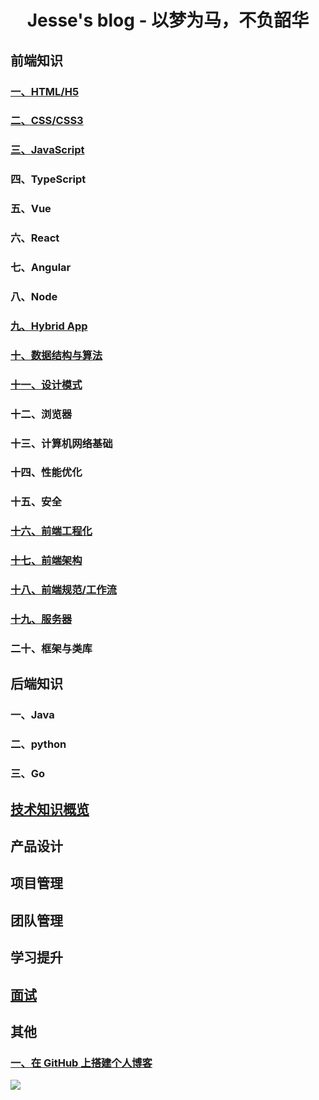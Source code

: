 # <center>Jesse's blog - 以梦为马，不负韶华</center>

## 前端知识

### [一、HTML/H5](./1.HTML/index.md)

### [二、CSS/CSS3](./2.CSS/index.md)

### [三、JavaScript](./3.JavaScript/index.md)

### 四、TypeScript

### 五、Vue

### 六、React

### 七、Angular

### 八、Node

### [九、Hybrid App](9.Hybrid%20App/index.md)

### [十、数据结构与算法](9.数据结构与算法/index.md)

### [十一、设计模式](11.设计模式/JavaScript设计原则与设计模式.md)

### 十二、浏览器

### 十三、计算机网络基础

### 十四、性能优化

### 十五、安全

### [十六、前端工程化](./15.前端工程化/index.md)

### [十七、前端架构](./14.前端架构/index.md)

### [十八、前端规范/工作流](./16.前端规范/index.md)

### [十九、服务器](18.服务器/index.md)

### 二十、框架与类库

## 后端知识

### 一、Java

### 二、python

### 三、Go

## [技术知识概览](技术知识概览/index.md)

## 产品设计

## 项目管理

## 团队管理

## 学习提升

## [面试](面试/index.md)

## 其他

### [一、在 GitHub 上搭建个人博客](其他/1.在GitHub上搭建个人博客/index.md)

![](../blog/images/前端知识图谱.awebp)
